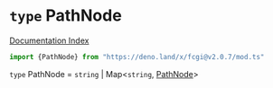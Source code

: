 # `type` PathNode

[Documentation Index](../README.md)

```ts
import {PathNode} from "https://deno.land/x/fcgi@v2.0.7/mod.ts"
```

`type` PathNode = `string` | Map\<`string`, [PathNode](../type.PathNode/README.md)>